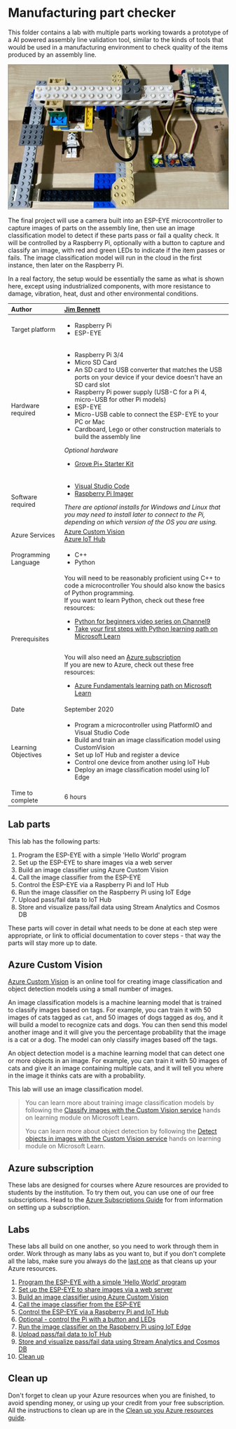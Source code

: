 # Manufacturing part checker

This folder contains a lab with multiple parts working towards a prototype of a AI powered assembly line validation tool, similar to the kinds of tools that would be used in a manufacturing environment to check quality of the items produced by an assembly line.

![A lego prototype assembly line with an ESP eye above it and a Raspberry Pi connected to LEDs and a button](./images/final-setup.jpg)

The final project will use a camera built into an ESP-EYE microcontroller to capture images of parts on the assembly line, then use an image classification model to detect if these parts pass or fail a quality check. It will be controlled by a Raspberry Pi, optionally with a button to capture and classify an image, with red and green LEDs to indicate if the item passes or fails. The image classification model will run in the cloud in the first instance, then later on the Raspberry Pi.

In a real factory, the setup would be essentially the same as what is shown here, except using industrialized components, with more resistance to damage, vibration, heat, dust and other environmental conditions.

| Author | [Jim Bennett](https://github.com/JimBobBennett) |
|:---|:---|
| Target platform   | <ul><li>Raspberry Pi</li><li>ESP-EYE</li></ul> |
| Hardware required | <ul><li>Raspberry Pi 3/4</li><li>Micro SD Card</li><li>An SD card to USB converter that matches the USB ports on your device if your device doesn't have an SD card slot</li><li>Raspberry Pi power supply (USB-C for a Pi 4, micro-USB for other Pi models)</li><li>ESP-EYE</li><li>Micro-USB cable to connect the ESP-EYE to your PC or Mac</li><li>Cardboard, Lego or other construction materials to build the assembly line</li></ul>*Optional hardware*<ul><li>[Grove Pi+ Starter Kit](https://www.seeedstudio.com/GrovePi-Starter-Kit-for-Raspberry-Pi-A-B-B-2-3-CE-certified.html)</li></ul>|
| Software required | <ul><li>[Visual Studio Code](http://code.visualstudio.com?WT.mc_id=academic-7372-jabenn)</li><li>[Raspberry Pi Imager](https://www.raspberrypi.org/downloads/)</li></ul>*There are optional installs for Windows and Linux that you may need to install later to connect to the Pi, depending on which version of the OS you are using.* |
| Azure Services | [Azure Custom Vision](https://CustomVision.ai)<br>[Azure IoT Hub](https://azure.microsoft.com/services/iot-hub/?WT.mc_id=academic-7372-jabenn)<br> |
| Programming Language | <ul><li>C++</li><li>Python</li></ul> |
| Prerequisites | You will need to be reasonably proficient using C++ to code a microcontroller You should also know the basics of Python programming.<br>If you want to learn Python, check out these free resources:<br><ul><li>[Python for beginners video series on Channel9](https://channel9.msdn.com/Series/Intro-to-Python-Development?WT.mc_id=academic-7372-jabenn)</li><li>[Take your first steps with Python learning path on Microsoft Learn](https://docs.microsoft.com/learn/paths/python-first-steps/?WT.mc_id=academic-7372-jabenn)</li></ul><br>You will also need an [Azure subscription](https://github.com/microsoft/iot-curriculum/tree/main/labs/iot/environment_monitor#azure-subscription)<br>If you are new to Azure, check out these free resources:<ul><li>[Azure Fundamentals learning path on Microsoft Learn](https://docs.microsoft.com/learn/paths/azure-fundamentals/?WT.mc_id=academic-7372-jabenn)</li></ul> |
| Date | September 2020 |
| Learning Objectives | <ul><li>Program a microcontroller using PlatformIO and Visual Studio Code</li><li>Build and train an image classification model using CustomVision</li><li>Set up IoT Hub and register a device</li><li>Control one device from another using IoT Hub</li><li>Deploy an image classification model using IoT Edge</li></ul> |
| Time to complete | 6 hours |

## Lab parts

This lab has the following parts:

1. Program the ESP-EYE with a simple 'Hello World' program
1. Set up the ESP-EYE to share images via a web server
1. Build an image classifier using Azure Custom Vision
1. Call the image classifier from the ESP-EYE
1. Control the ESP-EYE via a Raspberry Pi and IoT Hub
1. Run the image classifier on the Raspberry Pi using IoT Edge
1. Upload pass/fail data to IoT Hub
1. Store and visualize pass/fail data using Stream Analytics and Cosmos DB

These parts will cover in detail what needs to be done at each step were appropriate, or link to official documentation to cover steps - that way the parts will stay more up to date.

## Azure Custom Vision

[Azure Custom Vision](https://CustomVision.ai) is an online tool for creating image classification and object detection models using a small number of images.

An image classification models is a machine learning model that is trained to classify images based on tags. For example, you can train it with 50 images of cats tagged as `cat`, and 50 images of dogs tagged as `dog`, and it will build a model to recognize cats and dogs. You can then send this model another image and it will give you the percentage probability that the image is a cat or a dog. The model can only classify images based off the tags.

An object detection model is a machine learning model that can detect one or more objects in an image. For example, you can train it with 50 images of cats and give it an image containing multiple cats, and it will tell you where in the image it thinks cats are with a probability.

This lab will use an image classification model.

> You can learn more about training image classification models by following the [Classify images with the Custom Vision service](https://docs.microsoft.com/learn/modules/classify-images-custom-vision/?WT.mc_id=academic-7372-jabenn) hands on learning module on Microsoft Learn.
>
> You can learn more about object detection by following the [Detect objects in images with the Custom Vision service](https://docs.microsoft.com/learn/modules/detect-objects-images-custom-vision/?WT.mc_id=academic-7372-jabenn) hands on learning module on Microsoft Learn.

## Azure subscription

These labs are designed for courses where Azure resources are provided to students by the institution. To try them out, you can use one of our free subscriptions. Head to the [Azure Subscriptions Guide](../../../../azure-subscription.md) for from information on setting up a subscription.

## Labs

These labs all build on one another, so you need to work through them in order. Work through as many labs as you want to, but if you don't complete all the labs, make sure you always do the [last one](./steps/clean-up.md) as that cleans up your Azure resources.

1. [Program the ESP-EYE with a simple 'Hello World' program](./steps/hello-world-esp-eye.md)
1. [Set up the ESP-EYE to share images via a web server](./steps/image-capture.md)
1. [Build an image classifier using Azure Custom Vision](./steps/build-image-classifier.md)
1. [Call the image classifier from the ESP-EYE](./steps/classify-esp-eye.md)
1. [Control the ESP-EYE via a Raspberry Pi and IoT Hub](./steps/iot-hub-control.md)
1. [Optional - control the Pi with a button and LEDs](./steps/pi-button-led.md)
1. [Run the image classifier on the Raspberry Pi using IoT Edge](./steps/edge-classifier.md)
1. [Upload pass/fail data to IoT Hub](./steps/upload-iot-hub.md)
1. [Store and visualize pass/fail data using Stream Analytics and Cosmos DB](./steps/store-and-visualize.md)
1. [Clean up](./steps/clean-up.md)

## Clean up

Don't forget to clean up your Azure resources when you are finished, to avoid spending money, or using up your credit from your free subscription. All the instructions to clean up are in the [Clean up you Azure resources guide](./steps/clean-up.md).
